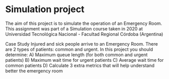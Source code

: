 # Simulation project

The aim of this project is to simulate the operation of an Emergency Room. This assignment was part of a Simulation course taken in 2020 at Universidad Tecnológica Nacional - Facultad Regional Córdoba (Argentina)


Case Study 
 Injured and sick people arrive to an Emergency Room. There are 2 types of patients: common and urgent.
 In this project you should determine:
 A) Maximum queue length (for both common and urgent patients)
 B) Maximum wait time for urgent patients
 C) Average wait time for common patients
 D) Calculate 3 extra metrics that will help understand better the emergency room
